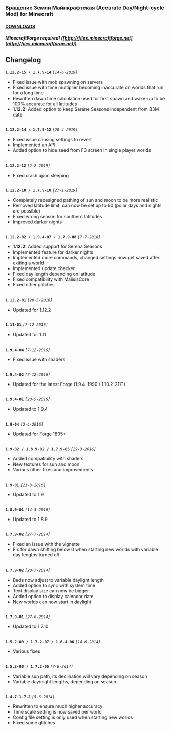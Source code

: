 ### **Вращение Земли Майнкрафтская (Accurate Day/Night-cycle Mod) for Minecraft**

#### **[DOWNLOADS](https://github.com/Sedridor/B3M/wiki/Downloads)**

##### **MinecraftForge required!** ([http://files.minecraftforge.net](http://files.minecraftforge.net))

## **Changelog**
**`1.12.2-15 / 1.7.9-14`** *`[14-6-2019]`*
- Fixed issue with mob spawning on servers
- Fixed issue with time multiplier becoming inaccurate on worlds that run for a long time
- Rewritten dawn time calculation used for first spawn and wake-up to be 100% accurate for all latitudes
- **1.12.2:** Added option to keep Serene Seasons independent from B3M date
##
**`1.12.2-14 / 1.7.9-12`** *`[28-4-2019]`*
- Fixed issue causing settings to revert
- Implemented an API
- Added option to hide seed from F3 screen in single player worlds
##
**`1.12.2-12`** *`[2-2-2019]`*
- Fixed crash upon sleeping
##
**`1.12.2-10 / 1.7.9-10`** *`[27-1-2019]`*
- Completely redesigned pathing of sun and moon to be more realistic
- Removed latitude limit, can now be set up to 90 (polar days and nights are possible)
- Fixed wrong season for southern latitudes
- Improved darker nights
##
**`1.12.2-02 / 1.9.4-07 / 1.7.9-08`** *`[7-7-2018]`*
- **1.12.2:** Added support for Serena Seasons
- Implemented feature for darker nights
- Implemented more commands, changed settings now get saved after exiting a world
- Implemented update checker
- Fixed day length depending on latitude
- Fixed compatibility with MalisisCore
- Fixed other glitches
##
**`1.12.2-01`** *`[20-5-2018]`*
- Updated for 1.12.2
##
**`1.11-01`** *`[7-12-2016]`*
- Updated for 1.11
##
**`1.9.4-04`** *`[7-12-2016]`*
- Fixed issue with shaders
##
**`1.9.4-02`** *`[7-12-2016]`*
- Updated for the latest Forge (1.9.4-1990 / 1.10.2-2171)
##
**`1.9.4-01`** *`[20-5-2016]`*
- Updated to 1.9.4
##
**`1.9-04`** *`[2-4-2016]`*
- Updated for Forge 1805+
##
**`1.9-02 / 1.8.9-02 / 1.7.9-05`** *`[29-3-2016]`*
- Added compatibility with shaders
- New textures for sun and moon
- Various other fixes and improvements
##
**`1.9-01`** *`[21-3-2016]`*
- Updated to 1.9
##
**`1.8.9-01`** *`[14-3-2016]`*
- Updated to 1.8.9
##
**`1.7.9-02`** *`[27-7-2014]`*
- Fixed an issue with the vignette
- Fix for dawn shifting below 0 when starting new worlds with variable day lengths turned off
##
**`1.7.9-02`** *`[20-7-2014]`*
- Beds now adjust to variable daylight length
- Added option to sync with system time
- Text display size can now be bigger
- Added option to display calendar date
- New worlds can now start in daylight
##
**`1.7.9-01`** *`[27-6-2014]`*
- Updated to 1.7.10
##
**`1.5.2-09 / 1.7.2-07 / 1.6.4-06`** *`[14-6-2014]`*
- Various fixes
##
**`1.5.2-08 / 1.7.2-05`** *`[7-6-2014]`*
- Variable sun path, its declination will vary depending on season
- Variable day/night lengths, depending on season
##
**`1.4.7-1.7.2`** *`[5-6-2014]`*
- Rewritten to ensure much higher accuracy
- Time scale setting is now saved per world
- Config file setting is only used when starting new worlds
- Fixed some glitches
